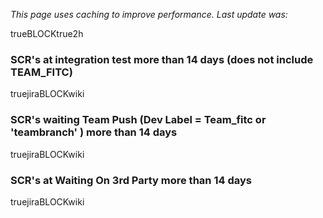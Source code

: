 _This page uses caching to improve performance. Last update was:_

trueBLOCKtrue2h

### SCR's at integration test more than 14 days (does not include TEAM_FITC)

truejiraBLOCKwiki

### SCR's waiting Team Push (Dev Label = Team_fitc or 'teambranch' ) more than 14 days

truejiraBLOCKwiki

### SCR's at Waiting On 3rd Party more than 14 days

truejiraBLOCKwiki
